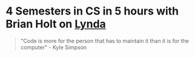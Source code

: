 # 4 Semesters in CS in 5 hours with Brian Holt on [Lynda](https://www.lynda.com/JavaScript-tutorials/Four-Semesters-Computer-Science-5-Hours/604270-2.html)

> "Code is more for the person that has to maintain it than it is for the computer" - Kyle Simpson

